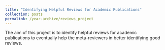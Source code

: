 ```yaml
---
title: "Identifying Helpful Reviews for Academic Publications"
collection: posts
permalink: /year-archive/reviews_project
---
```

The aim of this project is to identify helpful reviews for academic publications to eventually help the meta-reviewers in better identifying good reviews. 